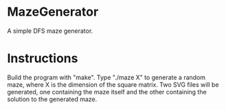 # MazeGenerator

A simple DFS maze generator.  

# Instructions

Build the program with "make". Type "./maze X" to generate a random maze, where X is the dimension of the square matrix. Two SVG files will be generated, one containing the maze itself and the other containing the solution to the generated maze.
